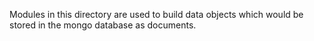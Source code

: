 Modules in this directory are used to build data objects which would be stored in the mongo database as documents.